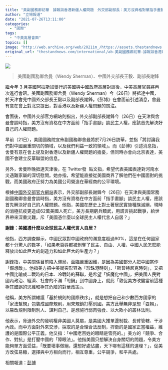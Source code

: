 ```yaml
---
title: "美副國務卿訪華　據報談香港新疆人權問題　外交部副部長：美方沒資格對華指手畫腳"
author: "立場報道"
date: "2021-07-26T13:11:00"
categories:
  - "國際"
tags:
  - "中美高層會面"
topics: []
image: "http://web.archive.org/web/2021im_/https://assets.thestandnews.com/media/photos/us-03.png"
original_url: "thestandnews.com/international/ab-美副國務卿訪華-據報談香港新疆人權問題-外交部副部長美方沒資格對華指手畫腳"
---
```

![](http://web.archive.org/web/2021im_/https://assets.thestandnews.com/media/photos/us-03.png)
> 美國副國務卿舍曼（Wendy Sherman）、中國外交部長王毅、副部長謝鋒

繼今年 3 月美國阿拉斯加舉行的美國與中國政府高層對談後，中美高層官員將再次進行會晤。美國副國務卿舍曼（Wendy Sherman）今（26日）將抵達中國，於天津會見中國外交部長王毅以及副部長謝鋒。《彭博》在會面前引述消息，舍曼有意在會上對北京提出，對香港以及新疆人權問題的關注。

會面後，中國外交部官方網站則指出，外交部副部長謝鋒今（26日）在天津與舍曼會談時指，美方沒有資格在中方面前「指手畫腳」談民主人權，應該首先解決好自己的人權問題。

早前（21日），美國國務院宣佈副國務卿舍曼將於7月26日訪華，並指「將討論我們對中國嚴重關切的領域，以及我們利益一致的領域」。而《彭博》引述消息指，舍曼有意在會上提及對香港以及新疆人權問題的擔憂，但同時亦會向北京表達，美國不會建立反華聯盟的信息。

另外，舍曼昨晚抵達天津後，在 Twitter發  貼文指，希望代表美國表達對河南水災遇難家屬的深切慰問。她亦指，希望能直接從美國商界了解他們在中國面對的挑戰，而美國政府正努力為美國公司營造在華經商的公平環境。

根據[中國外交部官方網站](http://web.archive.org/web/20210917153706/https://www.fmprc.gov.cn/web/)表示，外交部副部長謝鋒今（26日）在天津與美國常務副國務卿舍曼會談時指，美方沒有資格在中方面前「指手畫腳」談民主人權，應該首先解決好自己的人權問題。他指，美國在歷史上對土著居民實施種族滅絕，現時的消極抗疫更造成62萬美國人死亡，美方長期窮兵黷武，用謊言挑起戰爭，給世界帶來深重災難，斥「美國憑什麼以全球民主人權代言人自居？」

**謝鋒：美國憑什麼以全球民主人權代言人自居？**

他指，西方調查顯示，中國民眾對中國政府的滿意度超過90%，這是在任何國家都十分驚人的數字，「如果老百姓都被剝奪了民主、自由、人權，中國人民怎麼能釋放出如此巨大的創造力和如此巨大的生產力？」

謝鋒指，中美關係目前陷入僵局，面臨嚴重困難，是因為美國部分人把中國當作「假想敵」。他指美方把中美衝突形容為「珍珠港時刻」、「斯普特尼克時刻」，又把中國比喻成二戰時的日本、冷戰時的蘇聯，是希望「妖魔化中國」，把美國人民對國內政治、經濟、社會的不滿「甩鍋」到中國身上，就此「敦促美方改變當前這種極其錯誤的思維和極其危險的對華政策」。

他稱，美方所謂維護「基於規則的國際秩序」，就是想把自己和少數西方國家的「家法幫規」包裝成國際規則，用來規鎖打壓別國。美方此舉無非是想「耍賴」，以篡改規則限制別人、謀利自己，是想施行弱肉強食、以大欺小的叢林法則。

他表示，脅迫外交的發明權非美國人莫屬，是美國大推單邊制裁、長臂管轄、干涉內政。而中方面對外來交涉，採取的是合理合法反制，捍衛的是國家正當權益，維護的是國際公平正義。他又指：「中國老百姓的眼睛是雪亮的。」美方的「競爭、合作、對抗」是打壓中國的「障眼法」。他指美國只想解決自身關切的問題，令美方能夠單方面受益，「既要壞事做絕，還想好處佔盡，天下哪有這樣的道理？」，促美方改弦易轍，選擇與中方相向而行，相互尊重，公平競爭，和平共處。

相關報道：[彭博](http://web.archive.org/web/20210917153706/https://www.bloomberg.com/news/articles/2021-07-25/u-s-china-head-into-first-talks-in-months-still-trading-blows)